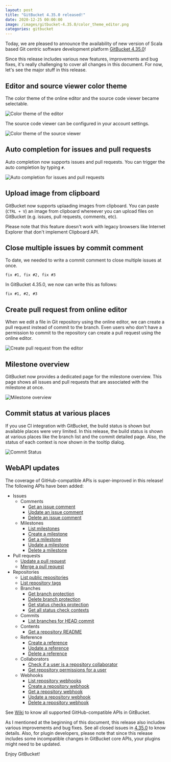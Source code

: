 ```yaml
---
layout: post
title: "GitBucket 4.35.0 released!"
date: 2020-12-25 00:00:00
image: /images/gitbucket-4.35.0/color_theme_editor.png
categories: gitbucket
---
```


Today, we are pleased to announce the availability of new version of Scala based Git centric software development platform [GitBucket 4.35.0](https://github.com/gitbucket/gitbucket/releases/tag/4.35.0)!

Since this release includes various new features, improvements and bug fixes, it's really challenging to cover all changes in this document. For now, let's see the major stuff in this release.

## Editor and source viewer color theme

The color theme of the online editor and the source code viewer became selectable.

![Color theme of the editor]({{site.baseurl}}/images/gitbucket-4.35.0/color_theme_editor.png)

The source code viewer can be configured in your account settings.

![Color theme of the source viewer]({{site.baseurl}}/images/gitbucket-4.35.0/color_theme_viewer.png)

## Auto completion for issues and pull requests

Auto completion now supports issues and pull requests. You can trigger the auto completion by typing `#`.

![Auto completion for issues and pull requests]({{site.baseurl}}/images/gitbucket-4.35.0/auto_completion_issue.png)

## Upload image from clipboard

GitBucket now supports uplaading images from clipboard. You can paste (`CTRL + V`) an image from clipboard whereever you can upload files on GitBucket (e.g. issues, pull requests, comments, etc).

Please note that this feature doesn't work with legacy browsers like Internet Explorer that don't implement Clipboard API.

## Close multiple issues by commit comment

To date, we needed to write a commit comment to close multiple issues at once.

```
fix #1, fix #2, fix #3
```

In GitBucket 4.35.0, we now can write this as follows:

```
fix #1, #2, #3
```

## Create pull request from online editor

When we edit a file in Git repository using the online editor, we can create a pull request instead of commit to the branch. Even users who don't have a permission to commit to the repository can create a pull request using the online editor.

![Create pull request from the editor]({{site.baseurl}}/images/gitbucket-4.35.0/create_pull_request.png)

## Milestone overview

GitBucket now provides a dedicated page for the milestone overview. This page shows all issues and pull requests that are associated with the milestone at once.

![Milestone overview]({{site.baseurl}}/images/gitbucket-4.35.0/milestone.png)

## Commit status at various places

If you use CI integration with GitBucket, the build status is shown but available places were very limited. In this release, the build status is shown at various places like the branch list and the commit detailed page. Also, the status of each context is now shown in the tooltip dialog.

![Commit Status]({{site.baseurl}}/images/gitbucket-4.35.0/commit_status.png)

## WebAPI updates

The coverage of GitHub-compatible APIs is super-improved in this release! The following APIs have been added:

- Issues
  - Comments
    - [Get an issue comment](https://docs.github.com/en/free-pro-team@latest/rest/reference/issues#get-an-issue-comment)
    - [Update an issue comment](https://docs.github.com/en/free-pro-team@latest/rest/reference/issues#update-an-issue-comment)
    - [Delete an issue comment](https://docs.github.com/en/free-pro-team@latest/rest/reference/issues#delete-an-issue-comment)
  - Milestones
    - [List milestones](https://docs.github.com/en/free-pro-team@latest/rest/reference/issues#list-milestones)
    - [Create a milestone](https://docs.github.com/en/free-pro-team@latest/rest/reference/issues#create-a-milestone)
    - [Get a milestone](https://docs.github.com/en/free-pro-team@latest/rest/reference/issues#get-a-milestone)
    - [Update a milestone](https://docs.github.com/en/free-pro-team@latest/rest/reference/issues#update-a-milestone)
    - [Delete a milestone](https://docs.github.com/en/free-pro-team@latest/rest/reference/issues#delete-a-milestone)
- Pull requests
  - [Update a pull request](https://docs.github.com/en/free-pro-team@latest/rest/reference/pulls#update-a-pull-request)
  - [Merge a pull request](https://docs.github.com/en/free-pro-team@latest/rest/reference/pulls#merge-a-pull-request)
- Repositories
  - [List public repositories](https://developer.github.com/v3/repos/#list-public-repositories)
  - [List repository tags](https://docs.github.com/en/free-pro-team@latest/rest/reference/repos#list-repository-tags)
  - Branches
    - [Get branch protection](https://docs.github.com/en/free-pro-team@latest/rest/reference/repos#get-branch-protection)
    - [Delete branch protection](https://docs.github.com/en/free-pro-team@latest/rest/reference/repos#delete-branch-protection)
    - [Get status checks protection](https://docs.github.com/en/free-pro-team@latest/rest/reference/repos#get-status-checks-protection)
    - [Get all status check contexts](https://docs.github.com/en/free-pro-team@latest/rest/reference/repos#get-all-status-check-contexts)
  - Commits
    - [List branches for HEAD commit](https://docs.github.com/en/free-pro-team@latest/rest/reference/repos#list-branches-for-head-commit)
  - Contents
    - [Get a repository README](https://docs.github.com/en/free-pro-team@latest/rest/reference/repos#get-a-repository-readme)
  - Reference
    - [Create a reference](https://docs.github.com/en/free-pro-team@latest/rest/reference/git#create-a-reference)
    - [Update a reference](https://docs.github.com/en/free-pro-team@latest/rest/reference/git#update-a-reference)
    - [Delete a reference](https://docs.github.com/en/free-pro-team@latest/rest/reference/git#delete-a-reference)
  - Collaborators
    - [Check if a user is a repository collaborator](https://docs.github.com/en/free-pro-team@latest/rest/reference/repos#check-if-a-user-is-a-repository-collaborator)
    - [Get repository permissions for a user](https://docs.github.com/en/free-pro-team@latest/rest/reference/repos#get-repository-permissions-for-a-user)
  - Webhooks
    - [List repository webhooks](https://docs.github.com/en/free-pro-team@latest/rest/reference/repos#list-repository-tags)
    - [Create a repository webhook](https://docs.github.com/en/free-pro-team@latest/rest/reference/repos#create-a-repository-webhook)
    - [Get a repository webhook](https://docs.github.com/en/free-pro-team@latest/rest/reference/repos#get-a-repository-webhook)
    - [Update a repository webhook](https://docs.github.com/en/free-pro-team@latest/rest/reference/repos#update-a-repository-webhook)
    - [Delete a repository webhook](https://docs.github.com/en/free-pro-team@latest/rest/reference/repos#delete-a-repository-webhook)

See [Wiki](https://github.com/gitbucket/gitbucket/wiki/API-WebHook) to know all supported GitHub-compatible APIs in GitBucket.

As I mentioned at the beginning of this document, this release also includes various improvements and bug fixes. See all closed issues in [4.35.0](https://github.com/gitbucket/gitbucket/issues?q=is%3Aclosed+milestone%3A4.35.0) to know details. Also, for plugin developers, please note that since this release includes some incompatible changes in GitBucket core APIs, your plugins might need to be updated.

Enjoy GitBucket!
